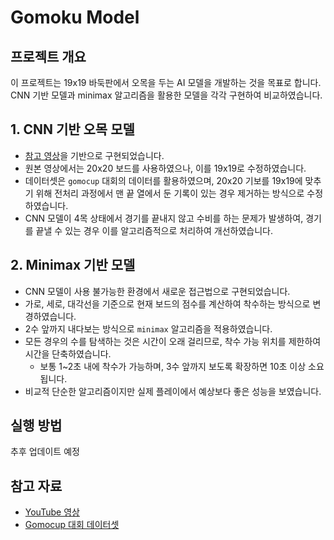 # Gomoku Model

## 프로젝트 개요
이 프로젝트는 19x19 바둑판에서 오목을 두는 AI 모델을 개발하는 것을 목표로 합니다. CNN 기반 모델과 minimax 알고리즘을 활용한 모델을 각각 구현하여 비교하였습니다.

## 1. CNN 기반 오목 모델
- [참고 영상](https://www.youtube.com/watch?v=xigPAOl3v7I)을 기반으로 구현되었습니다.
- 원본 영상에서는 20x20 보드를 사용하였으나, 이를 19x19로 수정하였습니다.
- 데이터셋은 `gomocup` 대회의 데이터를 활용하였으며, 20x20 기보를 19x19에 맞추기 위해 전처리 과정에서 맨 끝 열에서 둔 기록이 있는 경우 제거하는 방식으로 수정하였습니다.
- CNN 모델이 4목 상태에서 경기를 끝내지 않고 수비를 하는 문제가 발생하여, 경기를 끝낼 수 있는 경우 이를 알고리즘적으로 처리하여 개선하였습니다.

## 2. Minimax 기반 모델
- CNN 모델이 사용 불가능한 환경에서 새로운 접근법으로 구현되었습니다.
- 가로, 세로, 대각선을 기준으로 현재 보드의 점수를 계산하여 착수하는 방식으로 변경하였습니다.
- 2수 앞까지 내다보는 방식으로 `minimax` 알고리즘을 적용하였습니다.
- 모든 경우의 수를 탐색하는 것은 시간이 오래 걸리므로, 착수 가능 위치를 제한하여 시간을 단축하였습니다.
  - 보통 1~2초 내에 착수가 가능하며, 3수 앞까지 보도록 확장하면 10초 이상 소요됩니다.
- 비교적 단순한 알고리즘이지만 실제 플레이에서 예상보다 좋은 성능을 보였습니다.

## 실행 방법
추후 업데이트 예정

## 참고 자료
- [YouTube 영상](https://www.youtube.com/watch?v=xigPAOl3v7I)
- [Gomocup 대회 데이터셋](http://gomocup.org)


